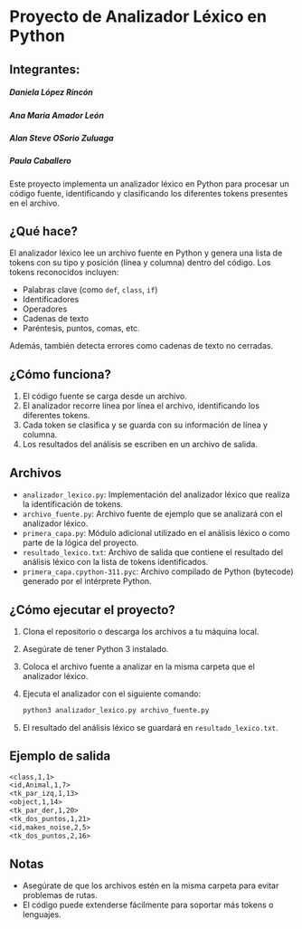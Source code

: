 
# Proyecto de Analizador Léxico en Python

## Integrantes:
##### Daniela López Rincón
##### Ana Maria Amador León 
##### Alan Steve OSorio Zuluaga 
##### Paula Caballero 


Este proyecto implementa un analizador léxico en Python para procesar un código fuente, identificando y clasificando los diferentes tokens presentes en el archivo.

## ¿Qué hace?

El analizador léxico lee un archivo fuente en Python y genera una lista de tokens con su tipo y posición (línea y columna) dentro del código. Los tokens reconocidos incluyen:
- Palabras clave (como `def`, `class`, `if`)
- Identificadores
- Operadores
- Cadenas de texto
- Paréntesis, puntos, comas, etc.

Además, también detecta errores como cadenas de texto no cerradas.

## ¿Cómo funciona?

1. El código fuente se carga desde un archivo.
2. El analizador recorre línea por línea el archivo, identificando los diferentes tokens.
3. Cada token se clasifica y se guarda con su información de línea y columna.
4. Los resultados del análisis se escriben en un archivo de salida.

## Archivos

- `analizador_lexico.py`: Implementación del analizador léxico que realiza la identificación de tokens.
- `archivo_fuente.py`: Archivo fuente de ejemplo que se analizará con el analizador léxico.
- `primera_capa.py`: Módulo adicional utilizado en el análisis léxico o como parte de la lógica del proyecto.
- `resultado_lexico.txt`: Archivo de salida que contiene el resultado del análisis léxico con la lista de tokens identificados.
- `primera_capa.cpython-311.pyc`: Archivo compilado de Python (bytecode) generado por el intérprete Python.

## ¿Cómo ejecutar el proyecto?

1. Clona el repositorio o descarga los archivos a tu máquina local.
2. Asegúrate de tener Python 3 instalado.
3. Coloca el archivo fuente a analizar en la misma carpeta que el analizador léxico.
4. Ejecuta el analizador con el siguiente comando:

   ```bash
   python3 analizador_lexico.py archivo_fuente.py
   ```

5. El resultado del análisis léxico se guardará en `resultado_lexico.txt`.

## Ejemplo de salida

```txt
<class,1,1>
<id,Animal,1,7>
<tk_par_izq,1,13>
<object,1,14>
<tk_par_der,1,20>
<tk_dos_puntos,1,21>
<id,makes_noise,2,5>
<tk_dos_puntos,2,16>
```

## Notas

- Asegúrate de que los archivos estén en la misma carpeta para evitar problemas de rutas.
- El código puede extenderse fácilmente para soportar más tokens o lenguajes.
